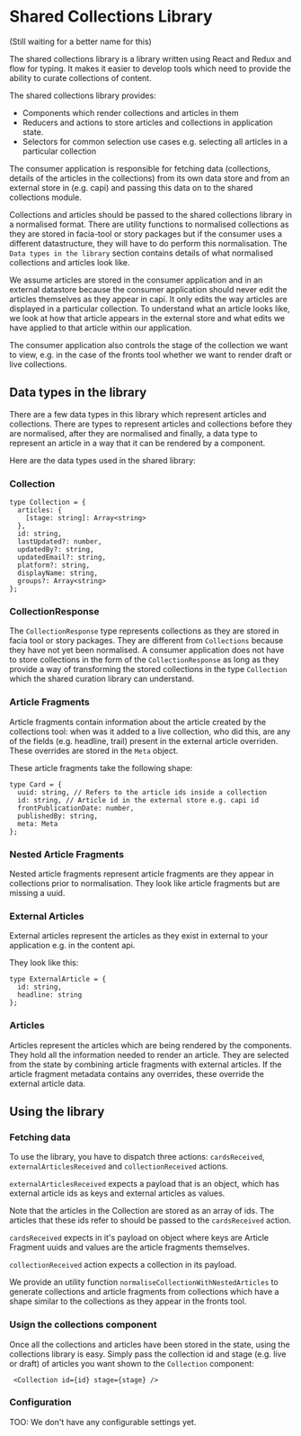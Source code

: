 # Shared Collections Library
(Still waiting for a better name for this)

The shared collections library is a library written using React and Redux and flow for typing.
It makes it easier to develop tools which need to provide the ability to curate collections of content.

The shared collections library provides:
- Components which render collections and articles in them
- Reducers and actions to store articles and collections in application state.
- Selectors for common selection use cases e.g. selecting all articles in a particular collection

The consumer application is responsible for fetching data (collections, details of the articles in the collections) from its own data store and from an external store in (e.g. capi) and passing
this data on to the shared collections module.

Collections and articles should be passed to the shared collections library in a normalised format. There are utility functions to normalised collections as they are stored in facia-tool or story packages but if the consumer uses a different datastructure, they will have to do perform this normalisation. The `Data types in the library` section contains details of what normalised collections and articles look like.

We assume articles are stored in the consumer application and in an external datastore because the consumer application should never edit the articles themselves as they appear in capi. It only edits the way articles are displayed in a particular collection. To understand what an article looks like, we look at how that article appears in the external store and what edits we have applied to that article within our application.

The consumer application also controls the stage of the collection we want to view, e.g. in the case of the fronts tool whether we want to render draft or live collections.

## Data types in the library

There are a few data types in this library which represent articles and collections.
There are types to represent articles and collections before they are normalised, after
they are normalised and finally, a data type to represent an article in a way that it can
be rendered by a component.

Here are the data types used in the shared library:

### Collection

```
type Collection = {
  articles: {
    [stage: string]: Array<string>
  },
  id: string,
  lastUpdated?: number,
  updatedBy?: string,
  updatedEmail?: string,
  platform?: string,
  displayName: string,
  groups?: Array<string>
};

```

### CollectionResponse

The `CollectionResponse` type represents collections as they are stored in facia tool or story packages.
They are different from `Collections` because they have not yet been normalised. A consumer application does
not have to store collections in the form of the `CollectionResponse` as long as they provide a way of transforming
the stored collections in the type `Collection` which the shared curation library can understand.

### Article Fragments

Article fragments contain information about the article created by
the collections tool: when was it added to a live collection, who did this,
are any of the fields (e.g. headline, trail)  present in the external article
overriden. These overrides are stored in the `Meta` object.

These article fragments take the following shape:

```
type Card = {
  uuid: string, // Refers to the article ids inside a collection
  id: string, // Article id in the external store e.g. capi id
  frontPublicationDate: number,
  publishedBy: string,
  meta: Meta
};
```

### Nested Article Fragments

Nested article fragments represent article fragments are they appear in collections prior to
normalisation. They look like article fragments but are missing a uuid.

### External Articles
External articles represent the articles as they exist in external to your application e.g. in the content api.

They look like this:

```
type ExternalArticle = {
  id: string,
  headline: string
};
```

### Articles

Articles represent the articles which are being rendered by
the components. They hold all the information needed to render an article.
They are selected from the state by combining article fragments with
external articles. If the article fragment metadata contains any overrides,
these override the external article data.

## Using the library

### Fetching data

To use the library, you have to dispatch three actions: `cardsReceived`, `externalArticlesReceived` and `collectionReceived` actions.

`externalArticlesReceived` expects a payload that is an object, which has external article ids as keys and external articles as values.


Note that the articles in the Collection are stored as an array of ids. The articles that these ids refer to should be passed to the `cardsReceived` action.

`cardsReceived` expects in it's payload on object where keys are Article Fragment uuids and values are the article fragments themselves.

`collectionReceived` action expects a collection in its payload.

We provide an utility function `normaliseCollectionWithNestedArticles` to generate collections and article fragments from collections which have a shape similar to the collections as they appear in the fronts tool.

### Usign the collections component

Once all the collections and articles have been stored in the state, using the collections library is easy. Simply pass the collection id and stage (e.g. live or draft) of articles you want shown to the `Collection` component:

```
 <Collection id={id} stage={stage} />
```

### Configuration

TOO: We don't have any configurable settings yet.
